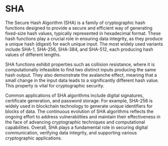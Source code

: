# SHA
The Secure Hash Algorithm (SHA) is a family of cryptographic hash functions designed to provide a secure and efficient way of generating fixed-size hash values, typically represented in hexadecimal format. These hash functions play a crucial role in ensuring data integrity, as they produce a unique hash (digest) for each unique input. The most widely used variants include SHA-1, SHA-256, SHA-384, and SHA-512, each producing hash values of different lengths.

SHA functions exhibit properties such as collision resistance, where it is computationally infeasible to find two distinct inputs producing the same hash output. They also demonstrate the avalanche effect, meaning that a small change in the input data leads to a significantly different hash value. This property is vital for cryptographic security.

Common applications of SHA algorithms include digital signatures, certificate generation, and password storage. For example, SHA-256 is widely used in blockchain technology to generate unique identifiers for blocks of data. The continuous evolution of SHA algorithms reflects the ongoing effort to address vulnerabilities and maintain their effectiveness in the face of advancing cryptographic techniques and computational capabilities. Overall, SHA plays a fundamental role in securing digital communication, verifying data integrity, and supporting various cryptographic applications.

